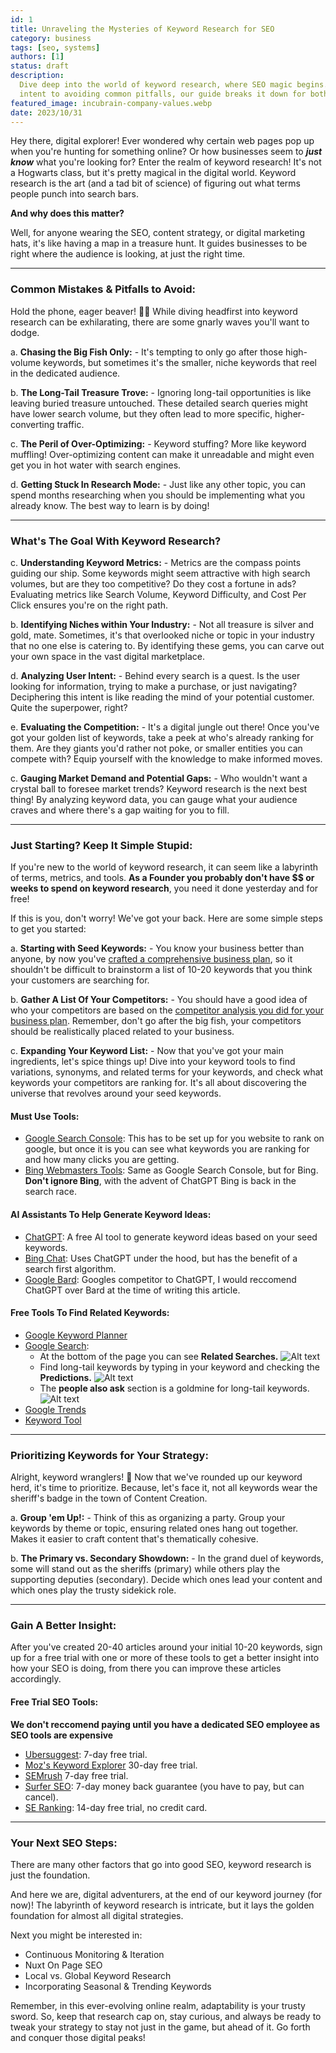 ```yaml
---
id: 1
title: Unraveling the Mysteries of Keyword Research for SEO
category: business
tags: [seo, systems]
authors: [1]
status: draft
description:
  Dive deep into the world of keyword research, where SEO magic begins. From understanding user
  intent to avoiding common pitfalls, our guide breaks it down for both beginners and pros.
featured_image: incubrain-company-values.webp
date: 2023/10/31
---
```


<!-- Add our results as proof -->

Hey there, digital explorer! Ever wondered why certain web pages pop up when you're hunting for
something online? Or how businesses seem to **_just know_** what you're looking for? Enter the realm
of keyword research! It's not a Hogwarts class, but it's pretty magical in the digital world.
Keyword research is the art (and a tad bit of science) of figuring out what terms people punch into
search bars.

**And why does this matter?**

Well, for anyone wearing the SEO, content strategy, or digital marketing hats, it's like having a
map in a treasure hunt. It guides businesses to be right where the audience is looking, at just the
right time.

---

### **Common Mistakes & Pitfalls to Avoid:**

Hold the phone, eager beaver! 🚫📱 While diving headfirst into keyword research can be exhilarating,
there are some gnarly waves you'll want to dodge.

a. **Chasing the Big Fish Only:** - It's tempting to only go after those high-volume keywords, but
sometimes it's the smaller, niche keywords that reel in the dedicated audience.

b. **The Long-Tail Treasure Trove:** - Ignoring long-tail opportunities is like leaving buried
treasure untouched. These detailed search queries might have lower search volume, but they often
lead to more specific, higher-converting traffic.

c. **The Peril of Over-Optimizing:** - Keyword stuffing? More like keyword muffling! Over-optimizing
content can make it unreadable and might even get you in hot water with search engines.

d. **Getting Stuck In Research Mode:** - Just like any other topic, you can spend months researching
when you should be implementing what you already know. The best way to learn is by doing!

---

### **What's The Goal With Keyword Research?**

c. **Understanding Keyword Metrics:** - Metrics are the compass points guiding our ship. Some
keywords might seem attractive with high search volumes, but are they too competitive? Do they cost
a fortune in ads? Evaluating metrics like Search Volume, Keyword Difficulty, and Cost Per Click
ensures you're on the right path.

b. **Identifying Niches within Your Industry:** - Not all treasure is silver and gold, mate.
Sometimes, it's that overlooked niche or topic in your industry that no one else is catering to. By
identifying these gems, you can carve out your own space in the vast digital marketplace.

d. **Analyzing User Intent:** - Behind every search is a quest. Is the user looking for information,
trying to make a purchase, or just navigating? Deciphering this intent is like reading the mind of
your potential customer. Quite the superpower, right?

e. **Evaluating the Competition:** - It's a digital jungle out there! Once you've got your golden
list of keywords, take a peek at who's already ranking for them. Are they giants you'd rather not
poke, or smaller entities you can compete with? Equip yourself with the knowledge to make informed
moves.

c. **Gauging Market Demand and Potential Gaps:** - Who wouldn't want a crystal ball to foresee
market trends? Keyword research is the next best thing! By analyzing keyword data, you can gauge
what your audience craves and where there's a gap waiting for you to fill.

---

### **Just Starting? Keep It Simple Stupid:**

If you're new to the world of keyword research, it can seem like a labyrinth of terms, metrics, and
tools. **As a Founder you probably don't have \$$ or weeks to spend on keyword research**, you need
it done yesterday and for free!

If this is you, don't worry! We've got your back. Here are some simple steps to get you started:

a. **Starting with Seed Keywords:** - You know your business better than anyone, by now you've
[crafted a comprehensive business plan](), so it shouldn't be difficult to brainstorm a list of
10-20 keywords that you think your customers are searching for.

b. **Gather A List Of Your Competitors:** - You should have a good idea of who your competitors are
based on the [competitor analysis you did for your business plan](). Remember, don't go after the
big fish, your competitors should be realistically placed related to your business.

c. **Expanding Your Keyword List:** - Now that you've got your main ingredients, let's spice things
up! Dive into your keyword tools to find variations, synonyms, and related terms for your keywords,
and check what keywords your competitors are ranking for. It's all about discovering the universe
that revolves around your seed keywords.

#### **Must Use Tools:**

- [Google Search Console](https://search.google.com/search-console/about): This has to be set up for
  you website to rank on google, but once it is you can see what keywords you are ranking for and
  how many clicks you are getting.
- [Bing Webmasters Tools](https://www.bing.com/webmasters/about): Same as Google Search Console, but
  for Bing. **Don't ignore Bing**, with the advent of ChatGPT Bing is back in the search race.

#### **AI Assistants To Help Generate Keyword Ideas:**

- [ChatGPT](https://app.chatgpt.com/): A free AI tool to generate keyword ideas based on your seed
  keywords.
- [Bing Chat](): Uses ChatGPT under the hood, but has the benefit of a search first algorithm.
- [Google Bard](https://bard.google.com/): Googles competitor to ChatGPT, I would reccomend ChatGPT
  over Bard at the time of writing this article.

#### **Free Tools To Find Related Keywords:**

- [Google Keyword Planner](https://ads.google.com/home/tools/keyword-planner/)
- [Google Search](https://google.com):
  - At the bottom of the page you can see **Related Searches.** ![Alt text](image 'a title')
  - Find long-tail keywords by typing in your keyword and checking the **Predictions.**
    ![Alt text](image 'a title')
  - The **people also ask** section is a goldmine for long-tail keywords.
    ![Alt text](image 'a title')
- [Google Trends](https://trends.google.com/trends/?geo=US)
- [Keyword Tool](https://keywordtool.io/)

---

### **Prioritizing Keywords for Your Strategy:**

Alright, keyword wranglers! 🤠 Now that we've rounded up our keyword herd, it's time to prioritize.
Because, let's face it, not all keywords wear the sheriff's badge in the town of Content Creation.

a. **Group 'em Up!:** - Think of this as organizing a party. Group your keywords by theme or topic,
ensuring related ones hang out together. Makes it easier to craft content that's thematically
cohesive.

b. **The Primary vs. Secondary Showdown:** - In the grand duel of keywords, some will stand out as
the sheriffs (primary) while others play the supporting deputies (secondary). Decide which ones lead
your content and which ones play the trusty sidekick role.

---

### **Gain A Better Insight:**

After you've created 20-40 articles around your initial 10-20 keywords, sign up for a free trial
with one or more of these tools to get a better insight into how your SEO is doing, from there you
can improve these articles accordingly.

#### **Free Trial SEO Tools:**

**We don't reccomend paying until you have a dedicated SEO employee as SEO tools are expensive**

- [Ubersuggest](https://app.neilpatel.com/en/pricing?lang=en): 7-day free trial.
- [Moz's Keyword Explorer](https://moz.com/products/pro/pricing) 30-day free trial.
- [SEMrush](https://www.semrush.com/pricing) 7-day free trial.
- [Surfer SEO](https://surferseo.com/pricing/): 7-day money back guarantee (you have to pay, but can
  cancel).
- [SE Ranking](https://seranking.com/subscription.html): 14-day free trial, no credit card.

---

### **Your Next SEO Steps:**

There are many other factors that go into good SEO, keyword research is just the foundation.

And here we are, digital adventurers, at the end of our keyword journey (for now)! The labyrinth of
keyword research is intricate, but it lays the golden foundation for almost all digital strategies.

Next you might be interested in:

- Continuous Monitoring & Iteration
- Nuxt On Page SEO
- Local vs. Global Keyword Research
- Incorporating Seasonal & Trending Keywords

Remember, in this ever-evolving online realm, adaptability is your trusty sword. So, keep that
research cap on, stay curious, and always be ready to tweak your strategy to stay not just in the
game, but ahead of it. Go forth and conquer those digital peaks!
